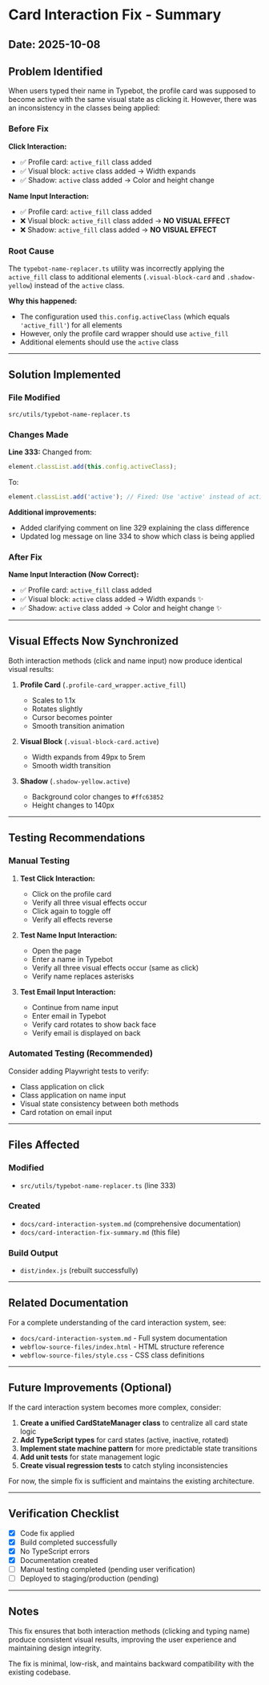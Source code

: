 # Card Interaction Fix - Summary

## Date: 2025-10-08

## Problem Identified

When users typed their name in Typebot, the profile card was supposed to become active with the same visual state as clicking it. However, there was an inconsistency in the classes being applied:

### Before Fix

**Click Interaction:**
- ✅ Profile card: `active_fill` class added
- ✅ Visual block: `active` class added → Width expands
- ✅ Shadow: `active` class added → Color and height change

**Name Input Interaction:**
- ✅ Profile card: `active_fill` class added
- ❌ Visual block: `active_fill` class added → **NO VISUAL EFFECT**
- ❌ Shadow: `active_fill` class added → **NO VISUAL EFFECT**

### Root Cause

The `typebot-name-replacer.ts` utility was incorrectly applying the `active_fill` class to additional elements (`.visual-block-card` and `.shadow-yellow`) instead of the `active` class.

**Why this happened:**
- The configuration used `this.config.activeClass` (which equals `'active_fill'`) for all elements
- However, only the profile card wrapper should use `active_fill`
- Additional elements should use the `active` class

---

## Solution Implemented

### File Modified
`src/utils/typebot-name-replacer.ts`

### Changes Made

**Line 333:** Changed from:
```typescript
element.classList.add(this.config.activeClass);
```

To:
```typescript
element.classList.add('active'); // Fixed: Use 'active' instead of activeClass
```

**Additional improvements:**
- Added clarifying comment on line 329 explaining the class difference
- Updated log message on line 334 to show which class is being applied

### After Fix

**Name Input Interaction (Now Correct):**
- ✅ Profile card: `active_fill` class added
- ✅ Visual block: `active` class added → Width expands ✨
- ✅ Shadow: `active` class added → Color and height change ✨

---

## Visual Effects Now Synchronized

Both interaction methods (click and name input) now produce identical visual results:

1. **Profile Card** (`.profile-card_wrapper.active_fill`)
   - Scales to 1.1x
   - Rotates slightly
   - Cursor becomes pointer
   - Smooth transition animation

2. **Visual Block** (`.visual-block-card.active`)
   - Width expands from 49px to 5rem
   - Smooth width transition

3. **Shadow** (`.shadow-yellow.active`)
   - Background color changes to `#ffc63852`
   - Height changes to 140px

---

## Testing Recommendations

### Manual Testing

1. **Test Click Interaction:**
   - Click on the profile card
   - Verify all three visual effects occur
   - Click again to toggle off
   - Verify all effects reverse

2. **Test Name Input Interaction:**
   - Open the page
   - Enter a name in Typebot
   - Verify all three visual effects occur (same as click)
   - Verify name replaces asterisks

3. **Test Email Input Interaction:**
   - Continue from name input
   - Enter email in Typebot
   - Verify card rotates to show back face
   - Verify email is displayed on back

### Automated Testing (Recommended)

Consider adding Playwright tests to verify:
- Class application on click
- Class application on name input
- Visual state consistency between both methods
- Card rotation on email input

---

## Files Affected

### Modified
- `src/utils/typebot-name-replacer.ts` (line 333)

### Created
- `docs/card-interaction-system.md` (comprehensive documentation)
- `docs/card-interaction-fix-summary.md` (this file)

### Build Output
- `dist/index.js` (rebuilt successfully)

---

## Related Documentation

For a complete understanding of the card interaction system, see:
- `docs/card-interaction-system.md` - Full system documentation
- `webflow-source-files/index.html` - HTML structure reference
- `webflow-source-files/style.css` - CSS class definitions

---

## Future Improvements (Optional)

If the card interaction system becomes more complex, consider:

1. **Create a unified CardStateManager class** to centralize all card state logic
2. **Add TypeScript types** for card states (active, inactive, rotated)
3. **Implement state machine pattern** for more predictable state transitions
4. **Add unit tests** for state management logic
5. **Create visual regression tests** to catch styling inconsistencies

For now, the simple fix is sufficient and maintains the existing architecture.

---

## Verification Checklist

- [x] Code fix applied
- [x] Build completed successfully
- [x] No TypeScript errors
- [x] Documentation created
- [ ] Manual testing completed (pending user verification)
- [ ] Deployed to staging/production (pending)

---

## Notes

This fix ensures that both interaction methods (clicking and typing name) produce consistent visual results, improving the user experience and maintaining design integrity.

The fix is minimal, low-risk, and maintains backward compatibility with the existing codebase.

